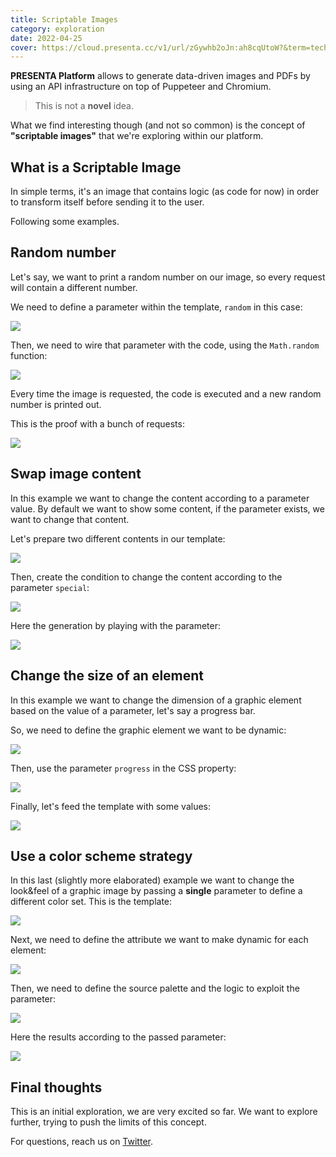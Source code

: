 ```yaml
---
title: Scriptable Images
category: exploration
date: 2022-04-25
cover: https://cloud.presenta.cc/v1/url/zGywhb2oJn:ah8cqUtoW?&term=tech&title=Scriptable+Images&subtitle=Exploration
---
```


**PRESENTA Platform** allows to generate data-driven images and PDFs by using an API infrastructure on top of Puppeteer and Chromium. 

> This is not a **novel** idea. 

What we find interesting though (and not so common) is the concept of **"scriptable images"** that we're exploring within our platform.

## What is a Scriptable Image

In simple terms, it's an image that contains logic (as code for now) in order to transform itself before sending it to the user.

Following some examples.

## Random number

Let's say, we want to print a random number on our image, so every request will contain a different number.

We need to define a parameter within the template, `random` in this case:

<div class="img">

![](/blog/scriptable-images/a01.png)

</div>

Then, we need to wire that parameter with the code, using the `Math.random` function:

<div class="img">

![](/blog/scriptable-images/a02.png)

</div>

Every time the image is requested, the code is executed and a new random number is printed out.

This is the proof with a bunch of requests:

<div class="img">

![](/blog/scriptable-images/a03.gif)

</div>



## Swap image content

In this example we want to change the content according to a parameter value. By default we want to show some content, if the parameter exists, we want to change that content.

Let's prepare two different contents in our template:

<div class="img">

![](/blog/scriptable-images/b01.png)

</div>

Then, create the condition to change the content according to the parameter `special`:

<div class="img">

![](/blog/scriptable-images/b02.png)

</div>

Here the generation by playing with the parameter:

<div class="img">

![](/blog/scriptable-images/b03.gif)

</div>

## Change the size of an element

In this example we want to change the dimension of a graphic element based on the value of a parameter, let's say a progress bar.

So, we need to define the graphic element we want to be dynamic:

<div class="img">

![](/blog/scriptable-images/c01.png)

</div>

Then, use the parameter `progress` in the CSS property:

<div class="img">

![](/blog/scriptable-images/c02.png)

</div>

Finally, let's feed the template with some values:

<div class="img">

![](/blog/scriptable-images/c03.gif)

</div>


## Use a color scheme strategy

In this last (slightly more elaborated) example we want to change the look&feel of a graphic image by passing a **single** parameter to define a different color set. This is the template:

<div class="img">

![](/blog/scriptable-images/d01.png)

</div>

Next, we need to define the attribute we want to make dynamic for each element:

<div class="img">

![](/blog/scriptable-images/d02.png)

</div>

Then, we need to define the source palette and the logic to exploit the parameter:

<div class="img">

![](/blog/scriptable-images/d03.png)

</div>

Here the results according to the passed parameter:

<div class="img">

![](/blog/scriptable-images/d04.gif)

</div>


## Final thoughts

This is an initial exploration, we are very excited so far. We want to explore further, trying to push the limits of this concept.

For questions, reach us on [Twitter](https://twitter.com/PresentaSw).

